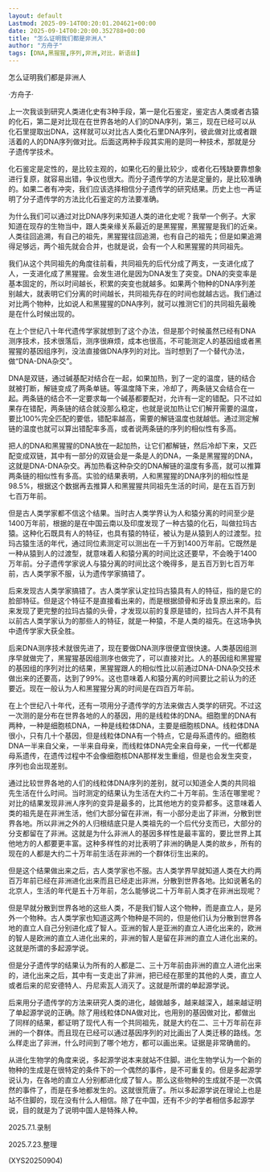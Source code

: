 ```yaml
---
layout: default
Lastmod: 2025-09-14T00:20:01.204621+00:00
date: 2025-09-14T00:20:00.352788+00:00
title: "怎么证明我们都是非洲人"
author: "方舟子"
tags: [DNA,黑猩猩,序列,非洲,对比，新语丝]
---
```


怎么证明我们都是非洲人

·方舟子·

上一次我谈到研究人类进化史有3种手段，第一是化石鉴定，鉴定古人类或者古猿的化石，第二是对比现在在世界各地的人们的DNA序列，第三，现在已经可以从化石里提取出DNA，这样就可以对比古人类化石里DNA序列，彼此做对比或者跟活着的人的DNA序列做对比。后面这两种手段其实用的是同一种技术，那就是分子遗传学技术。

化石鉴定是定性的，是比较主观的，如果化石的量比较少，或者化石残缺要靠想象进行复原，就容易出错，争议也很大。而分子遗传学的方法是定量的，是比较准确的。如果二者有冲突，我们应该选择相信分子遗传学的研究结果。历史上也一再证明了分子遗传学的方法比化石鉴定的方法要准确。

为什么我们可以通过对比DNA序列来知道人类的进化史呢？我举一个例子。大家知道在现存的生物当中，跟人类亲缘关系最近的是黑猩猩，黑猩猩是我们的近亲。人类往回追溯，有自己的祖先，黑猩猩往回追溯，也有自己的祖先；但是如果追溯得足够远，两个祖先就会合并，也就是说，会有一个人和黑猩猩的共同祖先。

我们从这个共同祖先的角度往前看，共同祖先的后代分成了两支，一支进化成了人，一支进化成了黑猩猩。会发生进化是因为DNA发生了突变。DNA的突变率是基本固定的，所以时间越长，积累的突变也就越多。如果两个物种的DNA序列差别越大，就表明它们分离的时间越长，共同祖先存在的时间也就越古远。我们通过对比两个物种，比如说人和黑猩猩的DNA序列，就可以推测它们的共同祖先最晚是在什么时候出现的。

在上个世纪八十年代遗传学家就想到了这个办法，但是那个时候虽然已经有DNA测序技术，技术很落后，测序很麻烦，成本也很高，不可能测定人的基因组或者黑猩猩的基因组序列，没法直接做DNA序列的对比。当时想到了一个替代办法，做“DNA-DNA杂交”。

DNA是双链，通过碱基配对结合在一起，如果加热，到了一定的温度，链的结合就被打断，解链变成了两条单链。等温度降下来，冷却了，两条链又会结合在一起。两条链的结合不一定要求每一个碱基都要配对，允许有一定的错配。只不过如果存在错配，两条链的结合就没那么稳定，也就是说加热让它们解开需要的温度，要比100%完全匹配的要低，错配率越高，需要的解链温度也就越低。通过测定解链的温度也就可以算出错配率多高，或者说两条链的序列的相似性有多高。

把人的DNA和黑猩猩的DNA放在一起加热，让它们都解链，然后冷却下来，又匹配变成双链，其中有一部分的双链会是一条是人的DNA，一条是黑猩猩的DNA，这就是DNA-DNA杂交。再加热看这种杂交的DNA解链的温度有多高，就可以推算两条链的相似性有多高。实验的结果表明，人和黑猩猩的DNA序列的相似性是98.5%，根据这个数据再去推算人和黑猩猩共同祖先生活的时间，是在五百万到七百万年前。

但是古人类学家都不信这个结果。当时古人类学界认为人和猿分离的时间至少是1400万年前，根据的是在中国云南以及印度发现了一种古猿的化石，叫做拉玛古猿。这种化石既具有人的特征，也具有猿的特征，被认为是从猿到人的过渡型。拉玛古猿生活的年代，通过同位素测定可以测出在一千万到1400万年前。它既然是一种从猿到人的过渡型，就意味着人和猿分离的时间比这还要早，不会晚于1400万年前。分子遗传学家说人与猿分离的时间比这个晚得多，是五百万到七百万年前，古人类学家不服，认为遗传学家搞错了。

后来发现古人类学家搞错了。古人类学家认定拉玛古猿具有人的特征，指的是它的脸部特征。但是这个特征不是直接看出来的，而是根据颌骨和牙齿复原出来的。后来发现了更完整的拉玛古猿的头骨，才发现以前的复原是错的，拉玛古人并不具有以前古人类学家认为的那些人的特征，就是一种猿，不是人类的祖先。在这场争执中遗传学家大获全胜。

后来DNA测序技术就很先进了，现在要做DNA测序很便宜很快速。人类基因组测序早就做完了，黑猩猩基因组测序也做完了，可以直接对比。人的基因组和黑猩猩的基因组的序列对比的结果，黑猩猩跟人的相似性比以前通过DNA-DNA杂交技术做出来的还要高，达到了99%。这也意味着人和猿分离的时间要比之前认为的还要近。现在一般认为人和黑猩猩分离的时间是在四百万年前。

在上个世纪八十年代，还有一项用分子遗传学的方法来做古人类学的研究。不过这一次测的是分布在世界各地的人的基因，用的是线粒体的DNA。细胞里的DNA有两种，一种是细胞核DNA，一种是线粒体DNA，主要是细胞核DNA。线粒体DNA很小，只有几十个基因，但是线粒体DNA有一个特点，它是母系遗传的。细胞核DNA一半来自父亲，一半来自母亲，而线粒体DNA完全来自母亲，一代一代都是母系遗传，在遗传过程中不会像细胞核DNA那样发生重组，但是也会发生突变，序列也会出现差别。

通过比较世界各地的人们的线粒体DNA序列的差别，就可以知道全人类的共同祖先生活在什么时间。当时测定的结果认为生活在大约二十万年前。生活在哪里呢？对比的结果发现非洲人序列的变异是最多的，比其他地方的变异都多。这意味着人类的祖先是在非洲生活，他们大部分留在非洲，有一小部分走出了非洲，分散到世界各地。所以非洲之外的人归根结底只是人类祖先的一个后代分支而已，大部分的分支都留在了非洲。这就是为什么非洲人的基因多样性是最丰富的，要比世界上其他地方的人都要更丰富。这种多样性的对比表明了非洲的确是人类的故乡，所有的现在的人都是大约二十万年前生活在非洲的一个群体衍生出来的。

但是这个结果做出来之后，古人类学家也不服。古人类学界早就知道人类在大约两百万年前已经在非洲进化出来而且已经走出非洲，分散到世界各地。比如说著名的北京人，生活的年代是五十万年前，怎么能够说二十万年前人类才在非洲出现呢？

但是早就分散到世界各地的这些人类，不是我们智人这个物种，而是直立人，是另外一个物种。古人类学家也知道这两个物种是不同的，但是他们认为分散到世界各地的直立人自己分别进化成了智人。亚洲的智人是亚洲的直立人进化出来的，欧洲的智人是欧洲的直立人进化出来的，非洲的智人是留在非洲的直立人进化出来的。这就是所谓的多起源学说。

但是分子遗传学的结果认为所有的人都是二、三十万年前由非洲的直立人进化出来的，进化出来之后，其中有一支走出了非洲，把已经在那里的其他的人类，直立人或者后来的尼安德特人、丹尼索瓦人消灭了。这就是所谓的单起源学说。

后来用分子遗传学的方法来研究人类的进化，越做越多，越来越深入，越来越证明了单起源学说的正确。除了用线粒体DNA做对比，也用别的基因做对比，都做出了同样的结果，都证明了现代人有一个共同祖先，就是大约在二、三十万年前在非洲的一个群体。而且现在已经可以通过基因序列的对比画出了人类迁移的路线。怎么样走出了非洲，什么时间到了哪个地方，都可以画出来。证据是非常确凿的。

从进化生物学的角度来说，多起源学说本来就站不住脚。进化生物学认为一个新的物种的生成是在很特定的条件下的一个偶然的事件，是不可重复的。但是多起源学说认为，在各地的直立人分别都进化成了智人。那么这些物种的生成就不是一次偶然的事件了，而是在多地都发生的。这就很荒唐了。所以多起源学说在理论上也是站不住脚的，现在没有什么人相信。除了在中国，还有不少的学者相信多起源学说，目的就是为了说明中国人是特殊人种。

2025.7.1.录制

2025.7.23.整理

(XYS20250904)

